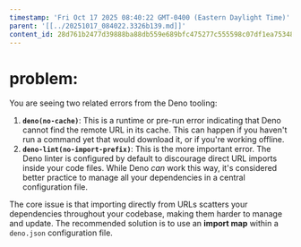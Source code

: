 ```yaml
---
timestamp: 'Fri Oct 17 2025 08:40:22 GMT-0400 (Eastern Daylight Time)'
parent: '[[../20251017_084022.3326b139.md]]'
content_id: 28d761b2477d39888ba88db559e689bfc475277c555598c07df1ea753489b4af
---
```


# problem:

You are seeing two related errors from the Deno tooling:

1. **`deno(no-cache)`**: This is a runtime or pre-run error indicating that Deno cannot find the remote URL in its cache. This can happen if you haven't run a command yet that would download it, or if you're working offline.
2. **`deno-lint(no-import-prefix)`**: This is the more important error. The Deno linter is configured by default to discourage direct URL imports inside your code files. While Deno *can* work this way, it's considered better practice to manage all your dependencies in a central configuration file.

The core issue is that importing directly from URLs scatters your dependencies throughout your codebase, making them harder to manage and update. The recommended solution is to use an **import map** within a `deno.json` configuration file.
